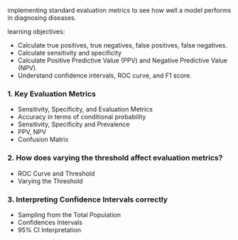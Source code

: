 implementing standard evaluation metrics to see how well a model performs in diagnosing diseases.

learning objectives:
- Calculate true positives, true negatives, false positives, false negatives.
- Calculate sensitivity and specificity
- Calculate Positive Predictive Value (PPV) and Negative Predictive Value (NPV).
- Understand confidence intervals, ROC curve, and F1 score.


### 1. Key Evaluation Metrics
- Sensitivity, Specificity, and Evaluation Metrics
- Accuracy in terms of conditional probability
- Sensitivity, Specificity and Prevalence
- PPV, NPV
- Confusion Matrix

### 2. How does varying the threshold affect evaluation metrics?
- ROC Curve and Threshold
- Varying the Threshold

### 3. Interpreting Confidence Intervals correctly
- Sampling from the Total Population
- Confidences Intervals
- 95% CI Interpretation
